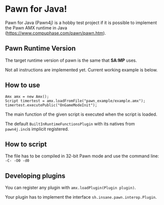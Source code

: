# Pawn for Java!

Pawn for Java (Pawn4j) is a hobby test project if it is possible to implement the Pawn AMX runtime in Java (https://www.compuphase.com/pawn/pawn.htm).

## Pawn Runtime Version

The target runtime version of pawn is the same that **SA:MP** uses.

Not all instructions are implemented yet.
Current working example is below.

## How to use

```
Amx amx = new Amx();
Script timertest = amx.loadFromFile("pawn_example/example.amx");
timertest.executePublic("OnGameModeInit");
```

The main function of the given script is executed when the script is loaded.

The default `BuiltInRuntimeFunctionsPlugin` with its natives from `pawn4j.inc`is implicit registered.

## How to script
The file has to be compiled in 32-bit Pawn mode and use the command line:
`-C- -O0 -d0`

## Developing plugins
You can register any plugin with `amx.loadPlugin(Plugin plugin)`.

Your plugin has to implement the interface `sh.insane.pawn.interop.Plugin`.